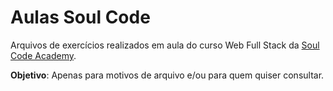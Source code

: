 # Aulas Soul Code

Arquivos de exercícios realizados em aula do curso  Web Full Stack da [Soul Code Academy](https://soulcodeacademy.org/).

**Objetivo**: Apenas para motivos de arquivo e/ou para quem quiser consultar.
